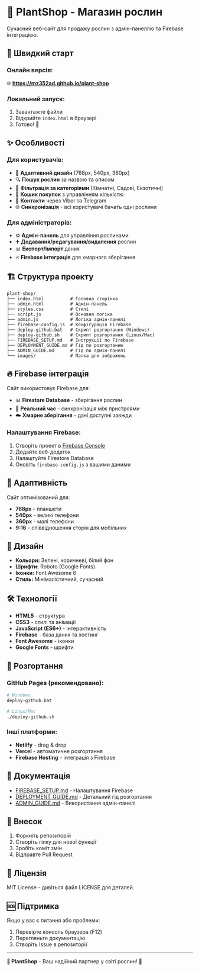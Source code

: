 # 🌿 PlantShop - Магазин рослин

Сучасний веб-сайт для продажу рослин з адмін-панеллю та Firebase інтеграцією.

## 🚀 Швидкий старт

### **Онлайн версія:**
🌐 **https://mz352ad.github.io/plant-shop**

### **Локальний запуск:**
1. Завантажте файли
2. Відкрийте `index.html` в браузері
3. Готово! 🎉

## ✨ Особливості

### **Для користувачів:**
- 📱 **Адаптивний дизайн** (768px, 540px, 360px)
- 🔍 **Пошук рослин** за назвою та описом
- 📂 **Фільтрація за категоріями** (Кімнатні, Садові, Екзотичні)
- 🛒 **Кошик покупок** з управлінням кількістю
- 💬 **Контакти** через Viber та Telegram
- 🌐 **Синхронізація** - всі користувачі бачать одні рослини

### **Для адміністраторів:**
- ⚙️ **Адмін-панель** для управління рослинами
- ➕ **Додавання/редагування/видалення** рослин
- 📊 **Експорт/імпорт** даних
- 🔥 **Firebase інтеграція** для хмарного зберігання

## 🏗️ Структура проекту

```
plant-shop/
├── index.html          # Головна сторінка
├── admin.html          # Адмін-панель
├── styles.css          # Стилі
├── script.js           # Основна логіка
├── admin.js            # Логіка адмін-панелі
├── firebase-config.js  # Конфігурація Firebase
├── deploy-github.bat   # Скрипт розгортання (Windows)
├── deploy-github.sh    # Скрипт розгортання (Linux/Mac)
├── FIREBASE_SETUP.md   # Інструкції по Firebase
├── DEPLOYMENT_GUIDE.md # Гід по розгортанню
├── ADMIN_GUIDE.md      # Гід по адмін-панелі
└── images/             # Папка для зображень
```

## 🔥 Firebase інтеграція

Сайт використовує Firebase для:
- 📊 **Firestore Database** - зберігання рослин
- 🔄 **Реальний час** - синхронізація між пристроями
- ☁️ **Хмарне зберігання** - дані доступні завжди

### **Налаштування Firebase:**
1. Створіть проект в [Firebase Console](https://console.firebase.google.com)
2. Додайте веб-додаток
3. Налаштуйте Firestore Database
4. Оновіть `firebase-config.js` з вашими даними

## 📱 Адаптивність

Сайт оптимізований для:
- **768px** - планшети
- **540px** - великі телефони
- **360px** - малі телефони
- **9:16** - співвідношення сторін для мобільних

## 🎨 Дизайн

- **Кольори:** Зелені, коричневі, білий фон
- **Шрифти:** Roboto (Google Fonts)
- **Іконки:** Font Awesome 6
- **Стиль:** Мінімалістичний, сучасний

## 🛠️ Технології

- **HTML5** - структура
- **CSS3** - стилі та анімації
- **JavaScript (ES6+)** - інтерактивність
- **Firebase** - база даних та хостинг
- **Font Awesome** - іконки
- **Google Fonts** - шрифти

## 🚀 Розгортання

### **GitHub Pages (рекомендовано):**
```bash
# Windows
deploy-github.bat

# Linux/Mac
./deploy-github.sh
```

### **Інші платформи:**
- **Netlify** - drag & drop
- **Vercel** - автоматичне розгортання
- **Firebase Hosting** - інтеграція з Firebase

## 📖 Документація

- [FIREBASE_SETUP.md](FIREBASE_SETUP.md) - Налаштування Firebase
- [DEPLOYMENT_GUIDE.md](DEPLOYMENT_GUIDE.md) - Детальний гід розгортання
- [ADMIN_GUIDE.md](ADMIN_GUIDE.md) - Використання адмін-панелі

## 🤝 Внесок

1. Форкніть репозиторій
2. Створіть гілку для нової функції
3. Зробіть коміт змін
4. Відправте Pull Request

## 📄 Ліцензія

MIT License - дивіться файл LICENSE для деталей.

## 🆘 Підтримка

Якщо у вас є питання або проблеми:
1. Перевірте консоль браузера (F12)
2. Перегляньте документацію
3. Створіть Issue в репозиторії

---

**🌿 PlantShop** - Ваш надійний партнер у світі рослин! 🌱 